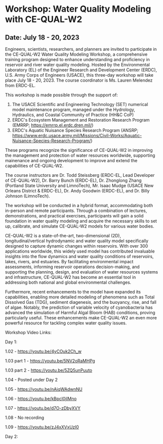 # Workshop: Water Quality Modeling with CE-QUAL-W2

## Date: July 18 - 20, 2023

Engineers, scientists, researchers, and planners are invited to participate in the CE-QUAL-W2 Water Quality Modeling Workshop, a comprehensive training program designed to enhance understanding and proficiency in reservoir and river water quality modeling. Hosted by the Environmental Laboratory (EL) of the Engineer Research and Development Center (ERDC), U.S. Army Corps of Engineers (USACE), this three-day workshop will take place July 18 - 20, 2023. The course coordinator is Ms. Lauren Melendez from ERDC-EL.

This workshop is made possible through the support of:

1. The USACE Scientific and Engineering Technology (SET) numerical model maintenance program, managed under the Hydrology, Hydraulics, and Coastal Community of Practice (HH&C CoP)
2. ERDC's Ecosystem Management and Restoration Research Program (EMRRP; https://emrrp.el.erdc.dren.mil/)
3. ERDC's Aquatic Nuisance Species Research Program (ANSRP; https://www.erdc.usace.army.mil/Missions/Civil-Works/Aquatic-Nuisance-Species-Research-Program/)

These programs recognize the significance of CE-QUAL-W2 in improving the management and protection of water resources worldwide, supporting mainenance and ongoing development to improve and extend the capabilities of CE-QUAL-W2.

The course instructors are Dr. Todd Steissberg (ERDC-EL, Lead Developer of CE-QUAL-W2), Dr. Barry Bunch (ERDC-EL), Dr. Zhonglong Zhang (Portland State University and LimnoTech), Mr. Isaac Mudge (USACE New Orleans District & ERDC-EL), Dr. Andy Goodwin (ERDC-EL), and Dr. Billy Johnson (LimnoTech).

The workshop will be conducted in a hybrid format, accommodating both in-person and remote participants. Through a combination of lectures, demonstrations, and practical exercises, participants will gain a solid foundation in water quality modeling and acquire the necessary skills to set up, calibrate, and simulate CE-QUAL-W2 models for various water bodies.

CE-QUAL-W2 is a state-of-the-art, two-dimensional (2D), longitudinal/vertical hydrodynamic and water quality model specifically designed to capture dynamic changes within reservoirs. With over 300 applications worldwide, this widely used model has contributed invaluable insights into the flow dynamics and water quality conditions of reservoirs, lakes, rivers, and estuaries. By facilitating environmental impact assessments, informing reservoir operations decision-making, and supporting the planning, design, and evaluation of water resources systems and infrastructure, CE-QUAL-W2 has become an essential tool in addressing both national and global environmental challenges.

Furthermore, recent enhancements to the model have expanded its capabilities, enabling more detailed modeling of phenomena such as Total Dissolved Gas (TDG), sediment diagenesis, and the buoyancy, rise, and fall of algae. Notably, the prediction of variable velocity of cyanobacteria has advanced the simulation of Harmful Algal Bloom (HAB) conditions, proving particularly useful. These enhancements make CE-QUAL-W2 an even more powerful resource for tackling complex water quality issues.

Workshop Video Links:

Day 1:

1.02 - https://youtu.be/4yCOuk2Ch_w

1.03 part 1 - https://youtu.be/5NV2oRaMHPg

1.03 part 2 - https://youtu.be/5ZQ5unPuuto

1.04 - Posted under Day 2

1.05 - https://youtu.be/nAiqWAdwnNU

1.06 - https://youtu.be/kBpcI0jIMno

1.07 - https://youtu.be/d7O-zDbyXVY

1.08 - No recording

1.09 - https://youtu.be/zJ4xXVxUzI0

Day 2:

